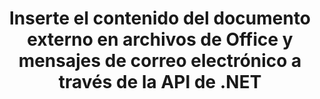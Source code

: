 ---
############################# Static ############################
layout: "auto-gen-gist"
draft: false
path: "es/assembly/net/document/xltx/"
otherformats: PDF HTML XPS TIFF MHTML TXT XAML EPUB SVG PS PCL XML OTT OXPS MD POT OTP DOC DOCX DOCM DOT DOTX DOTM RTF ODT OTT XLS XLT XLSX XLSM XLTM XLSB ODS PPT PPTX PPTM PPS PPSX PPSM  POTX POTM ODP EML EMLX MSG 

############################# Head ############################
head_title: "Inserte el contenido del documento externo en los correos electrónicos y el archivo XLTX a través de la API de .NET"
head_description: "GroupDocs.Assembly .NET API permite a los programadores insertar dinámicamente el contenido del documento externo en PDF DOC, DOCX, RTF, XLSX, CSV, PPTX, EML, MSG y otros formatos de archivo."

############################# Header ############################
title: "Inserte el contenido del documento externo en archivos de Office y mensajes de correo electrónico a través de la API de .NET"
description: "GroupDocs.Assembly .NET API es totalmente compatible con la inserción dinámica del contenido de documentos externos en informes, correos electrónicos y documentos de Office como PDF DOCX, XLSX, CSV, PPTX, MSG y más."

######################### Download Button #######################
button:
    enable: true

############################# About ############################
about:
    enable: true
    title: "¿Cómo insertar el contenido del documento externo en otros archivos, informes y correos electrónicos a través de .NET?"
    content: |
       Un documento o archivo de documento hace referencia a un conjunto de información digital y no digital que el usuario puede recuperar en una etapa posterior. Un documento informático o digital es un archivo creado por una aplicación de software que se puede almacenar dentro de un sistema informático. Por lo general, se utiliza un procesador de textos o un editor de texto para crear un documento electrónico en un sistema informático. GroupDocs.Assembly para .NET es una API muy útil que ayuda a los desarrolladores de software a crear un potente software de aplicación que se puede usar para crear y administrar sus documentos con facilidad. Permite a los desarrolladores de software insertar dinámicamente el contenido de un documento externo en informes, correos electrónicos y documentos de Office. Proporcionó compatibilidad con algunos de los tipos de documentos más utilizados, como PDF, HTML, correo electrónico de Outlook, Microsoft Office Word, hojas de cálculo de Excel, presentaciones de PowerPoint y muchos más. Además, algunas funciones avanzadas relacionadas con la inserción y edición de contenido de documentos son totalmente compatibles, como insertar contenido en una página de documento, insertar en celdas de hoja de cálculo, editar o reemplazar contenido, insertar contenido en una diapositiva de presentación y muchas más.

############################# content ############################
steps:
    enable: true
    block:
    - title_left: "Inserte el contenido del documento externo en un archivo de Word a través de .NET"
      content_left: |
       GroupDocs.Assembly .NET API permite a los desarrolladores de software insertar fácilmente el contenido de un documento externo en varios tipos de documentos y mensajes de correo electrónico. El siguiente ejemplo de código .NET muestra cómo insertar el contenido de un documento externo en un documento de procesamiento de Word con solo un par de líneas de código.

      title_right: "Cómo agregar el contenido del documento al archivo XLTX"
      content_right: |
        * Establecer plantilla de documento abierto de origen
        * Establecer informe de documento abierto de destino
        * Crear una instancia de la clase [DocumentAssembler](https://apireference.groupdocs.com/assembly/net/groupdocs.assembly/documentassembler)
        * Llame al método [AssembleDocument](https://apireference.groupdocs.com/assembly/net/groupdocs.assembly.documentassembler/assembledocument/methods/3) para generar un informe en formato de documento abierto. es compatible
          * Carga un documento de plantilla desde la ruta de origen especificada
          * Rellena el documento de plantilla con datos de las fuentes únicas o múltiples especificadas
          * Almacena el documento de resultados en la ruta de destino utilizando las LoadSaveOptions proporcionadas.
          * Información sobre objetos de origen de datos.

      gisthash: "c4dc0be4f8ab8c2ba4ee6a78673ca1cd"
      gistfile: "dynamic_documents_insertion_to_word_processing.cs"

    - title_left: "Inserte el contenido del documento externo en correos electrónicos a través de .NET"
      content_left: |
       GroupDocs.Assembly .NET API permite agregar y administrar varios tipos de documentos y contenidos dentro de los documentos. Permite insertar dinámicamente el contenido de un documento externo en varios tipos de documentos y formatos de archivo de correo electrónico. El siguiente código de C# muestra la facilidad con la que los usuarios pueden insertar el contenido de un documento externo en sus documentos y mensajes de correo electrónico dentro de sus propias aplicaciones .NET. 

      title_right: "Agregue el contenido del documento a un mensaje de correo electrónico a través de C#"
      content_right: |
        * Establecer plantilla de documento abierto de origen
        * Establecer informe de documento abierto de destino
        * Crear una instancia de la clase [DocumentAssembler](https://apireference.groupdocs.com/assembly/net/groupdocs.assembly/documentassembler)
        * Llame al método [AssembleDocument](https://apireference.groupdocs.com/assembly/net/groupdocs.assembly.documentassembler/assembledocument/methods/3) para generar un informe en formato de documento abierto. es compatible
          * Carga un documento de plantilla desde la ruta de origen especificada
          * Rellena el documento de plantilla con datos de las fuentes únicas o múltiples especificadas
          * Almacena el documento de resultados en la ruta de destino utilizando las LoadSaveOptions proporcionadas.
          * Información sobre objetos de origen de datos.

      gisthash: "8fe014550c5f05467da6910a7ee16f18"
      gistfile: "dynamic_documents_insertion_to_emails_dotnet.cs"

    - title_left: "Requisitos del sistema"
      content_left: |
        Las API de GroupDocs.Assembly .NET son compatibles con todas las principales plataformas y sistemas operativos. Para obtener una guía completa de requisitos del sistema, visite [requisitos del sistema](https://docs.groupdocs.com/assembly/net/system-requirements/) Antes de ejecutar el código a continuación, asegúrese de tener los siguientes requisitos previos instalados en su sistema:
         * Sistemas Operativos: Microsoft Windows, Linux, Mac OS
         * Entorno de desarrollo: Visual Studio, Xamarin, MonoDevelop, etc.
         * Marcos: .NET Framework, .NET Standard, .NET Core, Mono
         * Obtenga la última versión de las API GroupDocs.Assembly .NET de [NuGet](https://www.nuget.org/packages/GroupDocs.Assembly/)
        
      title_right: "Por qué usar GroupDocs.Assembly"
      content_right: |
        * Permita a los usuarios crear documentos personalizados a partir de plantillas.
        * No se requiere software adicional para crear y automatizar documentos
        * Capacidad para generar un documento de salida basado en la fuente de datos
        * Insertar dinámicamente el contenido del documento en el informe
        * Adjunte dinámicamente archivos adjuntos de correo electrónico e inserte hipervínculos en informes
        * Eliminación automática de párrafos vacíos
        * Soporte completo para múltiples formatos de datos
        * Soporte de archivos adjuntos de correo electrónico dinámico

demos:
    enable: true
        

more_formats:
    enable: true


back_to_top:
    enable: true
---